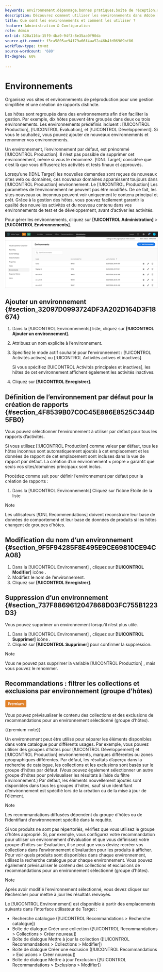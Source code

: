 ```yaml
---
keywords: environnement;dépannage;bonnes pratiques;boîte de réception;redirections;redirection;liste autorisée;liste bloquée;liste bloquée;liste autorisée
description: Découvrez comment utiliser les environnements dans Adobe [!DNL Target] pour organiser vos sites et environnements de préproduction afin de faciliter la gestion et de créer des rapports séparés.
title: Que sont les environnements et comment les utiliser ?
feature: Administration & Configuration
role: Admin
exl-id: 820a116a-15f9-4ba0-94f3-8e35aa0f90da
source-git-commit: f3ca5805ae94f79a66f4aa52a46b4fd06909bf86
workflow-type: tm+mt
source-wordcount: '680'
ht-degree: 60%

---
```


# Environnements

Organisez vos sites et environnements de préproduction pour une gestion simplifiée et une création de rapports distincte.

Les hôtes sont regroupés dans des environnements afin d’en faciliter la gestion. Par exemple, dix hôtes peuvent être groupés dans deux ou trois environnements. Les environnements prédéfinis incluent : [!UICONTROL Production], [!UICONTROL Évaluation], et [!UICONTROL Développement]. Si vous le souhaitez, vous pouvez ajouter de nouveaux environnements et renommer vos environnements.

Un environnement, l’environnement par défaut, est prénommé [!UICONTROL Production]. Il n’est pas possible de supprimer cet environnement, même si vous le renommez. [!DNL Target] considère que c’est là que vous diffuserez les activités et tests finaux et approuvés.

Lorsqu’une [!DNL Target] les nouvelles demandes sont reçues de nouveaux sites web ou domaines, ces nouveaux domaines apparaissent toujours dans [!UICONTROL Production] environnement. Le [!UICONTROL Production] Les paramètres de l’environnement ne peuvent pas être modifiés. De ce fait, les sites nouveaux ou inconnus peuvent voir uniquement le contenu principal et prêt. Grâce à la gestion des hôtes, vous pouvez facilement garantir la qualité des nouvelles activités et du nouveau contenu dans vos environnements de test et de développement, avant d’activer les activités.

Pour gérer les environnements, cliquez sur **[!UICONTROL Administration]** > **[!UICONTROL Environnements]**.

![Liste des environnements](/help/administrating-target/assets/environments.png)

## Ajouter un environnement {#section_32097D0993724DF3A202D164D3F18674}

1. Dans la [!UICONTROL Environnements] liste, cliquez sur **[!UICONTROL Ajouter un environnement]**.
1. Attribuez un nom explicite à l’environnement.
1. Spécifiez le mode actif souhaité pour l’environnement : [!UICONTROL Activités actives] ou [!UICONTROL Activités actives et inactives].

   Si vous spécifiez [!UICONTROL Activités principales et inactives], les hôtes de cet environnement affichent également les activités inactives.

1. Cliquez sur **[!UICONTROL Enregistrer]**.

## Définition de l’environnement par défaut pour la création de rapports {#section_4F8539B07C0C45E886E8525C344D5FB0}

Vous pouvez sélectionner l’environnement à utiliser par défaut pour tous les rapports d’activités.

Si vous utilisez [!UICONTROL Production] comme valeur par défaut, tous les hôtes inconnus sont automatiquement ajoutés à cet emplacement et les données de rapport de cet emplacement sont incluses dans la vue de rapport par défaut. La création d’un environnement « propre » garantit que seuls vos sites/domaines principaux sont inclus.

Procédez comme suit pour définir l’environnement par défaut pour la création de rapports :

1. Dans la [!UICONTROL Environnements] Cliquez sur l’icône Etoile de la liste

>[!NOTE]
>
>Les utilisateurs [!DNL Recommendations] doivent reconstruire leur base de données de comportement et leur base de données de produits si les hôtes changent de groupes d’hôtes.

## Modification du nom d’un environnement {#section_9F5F94285F8E495E9CE69810CE94CA08}

1. Dans la [!UICONTROL Environnement] , cliquez sur **[!UICONTROL Modifier]** icône .
1. Modifiez le nom de l’environnement.
1. Cliquez sur **[!UICONTROL Enregistrer]**.

## Suppression d’un environnement {#section_737F8869612047868D03FC755B1223D3}

Vous pouvez supprimer un environnement lorsqu’il n’est plus utile.

1. Dans la [!UICONTROL Environnement] , cliquez sur **[!UICONTROL Supprimer]** icône .
1. Cliquez sur **[!UICONTROL Supprimer]** pour confirmer la suppression.

>[!NOTE]
>
>Vous ne pouvez pas supprimer la variable [!UICONTROL Production] , mais vous pouvez le renommer.

## Recommandations : filtrer les collections et exclusions par environnement (groupe d’hôtes)

![Badge Premium](/help/assets/premium.png)

Vous pouvez prévisualiser le contenu des collections et des exclusions de recommandations pour un environnement sélectionné (groupe d’hôtes).

{{premium-note}}

Un environnement peut être utilisé pour séparer les éléments disponibles dans votre catalogue pour différents usages. Par exemple, vous pouvez utiliser des groupes d’hôtes pour [!UICONTROL Développement] et [!UICONTROL Production] environnements, marques différentes ou zones géographiques différentes. Par défaut, les résultats d’aperçu dans la recherche de catalogue, les collections et les exclusions sont basés sur le groupe d’hôtes par défaut. (Vous pouvez également sélectionner un autre groupe d’hôtes pour prévisualiser les résultats à l’aide du filtre Environnement.) Par défaut, les éléments nouvellement ajoutés sont disponibles dans tous les groupes d’hôtes, sauf si un identifiant d’environnement est spécifié lors de la création ou de la mise à jour de l’élément.

>[!NOTE]
>
>Les recommandations diffusées dépendent du groupe d’hôtes ou de l’identifiant d’environnement spécifié dans la requête.


Si vos produits ne sont pas répertoriés, vérifiez que vous utilisez le groupe d’hôtes approprié. Si, par exemple, vous configurez votre recommandation pour utiliser un environnement d’évaluation et que vous définissez votre groupe d’hôtes sur Évaluation, il se peut que vous deviez recréer vos collections dans l’environnement d’évaluation pour les produits à afficher. Pour voir quels produits sont disponibles dans chaque environnement, utilisez la recherche catalogue pour chaque environnement. Vous pouvez également prévisualiser le contenu des collections et exclusions de recommandations pour un environnement sélectionné (groupe d’hôtes).

>[!NOTE]
>Après avoir modifié l’environnement sélectionné, vous devez cliquer sur Rechercher pour mettre à jour les résultats renvoyés.

Le [!UICONTROL Environnement] est disponible à partir des emplacements suivants dans l’interface utilisateur de Target :

* Recherche catalogue ([!UICONTROL Recommandations > Recherche catalogue])
* Boîte de dialogue Créer une collection ([!UICONTROL Recommandations > Collections > Créer nouveau])
* Boîte de dialogue Mettre à jour la collection ([!UICONTROL Recommandations > Collections > Modifier])
* Boîte de dialogue Créer une exclusion ([!UICONTROL Recommandations > Exclusions > Créer nouveau])
* Boîte de dialogue Mettre à jour l’exclusion ([!UICONTROL Recommandations > Exclusions > Modifier])

